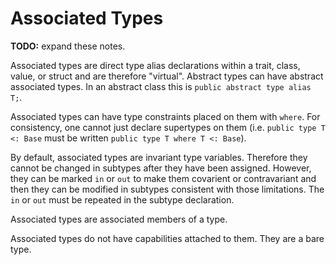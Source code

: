 # Associated Types

**TODO:** expand these notes.

Associated types are direct type alias declarations within a trait, class, value, or struct and are
therefore "virtual". Abstract types can have abstract associated types. In an abstract class this is
`public abstract type alias T;`.

Associated types can have type constraints placed on them with `where`. For consistency, one cannot
just declare supertypes on them (i.e. `public type T <: Base` must be written `public type T where T
<: Base`).

By default, associated types are invariant type variables. Therefore they cannot be changed in
subtypes after they have been assigned. However, they can be marked `in` or `out` to make them
covarient or contravariant and then they can be modified in subtypes consistent with those
limitations. The `in` or `out` must be repeated in the subtype declaration.

Associated types are associated members of a type.

Associated types do not have capabilities attached to them. They are a bare type.
